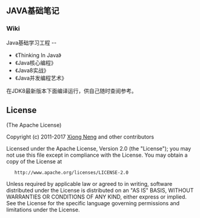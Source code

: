 ## JAVA基础笔记

### Wiki
Java基础学习工程 -- 

* 《Thinking In Java》
* 《Java核心编程》
* 《Java8实战》
* 《Java并发编程艺术》

在JDK8最新版本下面编译运行，供自己随时查阅参考。

## License

(The Apache License)

Copyright (c) 2011-2017 [Xiong Neng](https://www.xncoding.com/) and other contributors

Licensed under the Apache License, Version 2.0 (the "License"); 
you may not use this file except in compliance with the License. You may obtain a copy of the License at

       http://www.apache.org/licenses/LICENSE-2.0

Unless required by applicable law or agreed to in writing, 
software distributed under the License is distributed on an "AS IS" BASIS, 
WITHOUT WARRANTIES OR CONDITIONS OF ANY KIND, either express or implied. 
See the License for the specific language governing permissions and limitations under the License.
